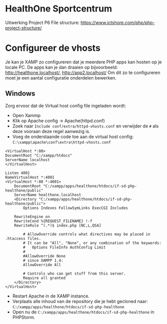 # HealthOne Sportcentrum
Uitwerking Project P6
File structure:
https://www.ictshore.com/php/php-project-structure/

# Configureer de vhosts
Je kan je XAMP zo configureren dat je meerdere PHP apps kan hosten op je locale PC. De 
apps kan je dan draaien op bijvoorbeeld: http://healthone.localhost/, http://app2.localhost/
Om dit zo te configureren moet je een aantal configuratie onderdelen bewerken.

## Windows
Zorg ervoor dat de Virtual host config file ingeladen wordt:
* Open Xammp
* Klik op Apache config -> Apache(httpd.conf)
* Zoek naar `Include conf/extra/httpd-vhosts.conf` en verwijder de `#` als deze vooraan deze regel aanwezig is.
* Voeg de onderstaande code toe aan de virtual host config: `C:\xampp\apache\conf\extra\httpd-vhosts.conf`
```
<VirtualHost *:80>
DocumentRoot "C:/xampp/htdocs"
ServerName localhost
</VirtualHost>

Listen 4001    
NameVirtualHost *:4001
<VirtualHost *:80 *:4001>
    DocumentRoot "C:/xampp/apps/healthone/htdocs/if-sd-php-healthone/public"
    ServerName healthone.localhost
    <Directory "C:/xampp/apps/healthone/htdocs/if-sd-php-healthone/public">
        Options Indexes FollowSymLinks ExecCGI Includes

	RewriteEngine on
	RewriteCond %{REQUEST_FILENAME} !-f
	RewriteRule ^(.*)$ index.php [NC,L,QSA]

        # AllowOverride controls what directives may be placed in .htaccess files.
        # It can be "All", "None", or any combination of the keywords:
        #   Options FileInfo AuthConfig Limit
        #
        #AllowOverride None
        # since XAMPP 1.4:
        AllowOverride All

        # Controls who can get stuff from this server.
        Require all granted
    </Directory>
</VirtualHost>
```
* Restart Apache in de XAMP instance.
* Verplaats alle inhoud van de repository die je hebt gecloned naar: `C:/xampp/apps/healthone/htdocs/if-sd-php-healthone`
* Open nu de `C:/xampp/apps/healthone/htdocs/if-sd-php-healthone` in PHPStorm.

